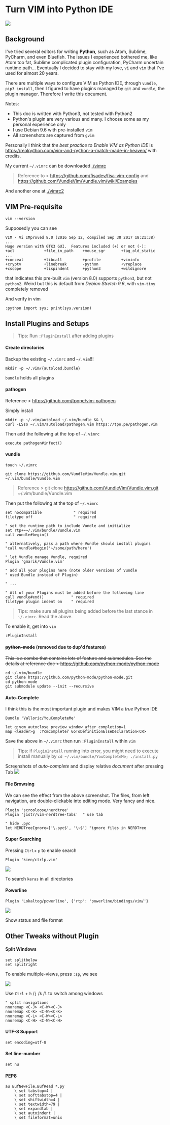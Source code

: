 # Turn VIM into Python IDE
<img src="./imgs/vim-logo.svg">

## Background
I've tried several editors for writing __Python__, such as Atom, Sublime, PyCharm, and even Bluefish. The issues I experienced bothered me, like Atom too fat, Sublime complicated plugin configuration, PyCharm uncertain runtime path... Eventually I decided to stay with my love, ```vi``` and ```vim``` that I've used for almost 20 years.

There are multiple ways to configure VIM as Python IDE, through ```vundle```, ```pip3 install```, then I figured to have plugins managed by ```git``` and ```vundle```, the plugin manager. Therefore I write this document.

Notes:
- This doc is written with Python3, not tested with Python2
- Python's plugin are very various and many. I choose some as my personal experience only
- I use Debian 9.6 with pre-installed ```vim```
- All screenshots are captured from ```gvim```

Personally I think that _the best practice to Enable VIM as Python IDE_ is https://realpython.com/vim-and-python-a-match-made-in-heaven/ with credits.

My current ```~/.vimrc``` can be downloaded [./vimrc](./vimrc)

> Reference to > https://github.com/fisadev/fisa-vim-config and https://github.com/VundleVim/Vundle.vim/wiki/Examples

And another one at [./vimrc2](./vimrc2)

## VIM Pre-requisite
``
vim --version
``

Supposedly you can see
```
VIM - Vi IMproved 8.0 (2016 Sep 12, compiled Sep 30 2017 18:21:38)
...
Huge version with GTK3 GUI.  Features included (+) or not (-):
+acl             +file_in_path    +mouse_sgr       +tag_old_static
...
+conceal         +libcall         +profile         +viminfo
+cryptv          +linebreak       -python          +vreplace
+cscope          +lispindent      +python3         +wildignore
```

that indicates this pre-built ```vim``` (version 8.0) supports ```python3```, but not ```python2```. Weird but this is default from _Debian Stretch 9.6_, with ```vim-tiny``` completely removed

And verify in vim
```
:python import sys; print(sys.version)
```

## Install Plugins and Setups

> Tips: Run ```:PluginInstall``` after adding plugins

#### Create directories
Backup the existing ```~/.vimrc``` and ```~/.vim```!!!

```
mkdir -p ~/.vim/{autoload,bundle}
```

```bundle``` holds all plugins

#### pathogen
Reference > https://github.com/tpope/vim-pathogen

Simply install
```
mkdir -p ~/.vim/autoload ~/.vim/bundle && \
curl -LSso ~/.vim/autoload/pathogen.vim https://tpo.pe/pathogen.vim
```

Then add the following at the top of ```~/.vimrc```
```
execute pathogen#infect()

```

#### vundle
```
touch ~/.vimrc
```

```
git clone https://github.com/VundleVim/Vundle.vim.git ~/.vim/bundle/Vundle.vim
```
> Reference >  git clone https://github.com/VundleVim/Vundle.vim.git ~/.vim/bundle/Vundle.vim


Then put the following at the top of ```~/.vimrc```
```
set nocompatible              " required
filetype off                  " required

" set the runtime path to include Vundle and initialize
set rtp+=~/.vim/bundle/Vundle.vim
call vundle#begin()

" alternatively, pass a path where Vundle should install plugins
"call vundle#begin('~/some/path/here')

" let Vundle manage Vundle, required
Plugin 'gmarik/Vundle.vim'

" add all your plugins here (note older versions of Vundle
" used Bundle instead of Plugin)

" ...

" All of your Plugins must be added before the following line
call vundle#end()            " required
filetype plugin indent on    " required
```

> Tips: make sure all plugins being added before the last stance in ```~/.vimrc```. Read the above.

To enable it, get into ```vim```
```
:PluginInstall
```


#### ~~python-mode~~ (removed due to dup'd features)
~~This is a combo that contains lots of feature and submodules. See the details at reference doc > https://github.com/python-mode/python-mode~~

```
cd ~/.vim/bundle
git clone https://github.com/python-mode/python-mode.git
cd python-mode
git submodule update --init --recursive
```

#### Auto-Complete
I think this is the most important plugin and makes VIM a _true_ Python IDE

```
Bundle 'Valloric/YouCompleteMe'

let g:ycm_autoclose_preview_window_after_completion=1
map <leader>g  :YcmCompleter GoToDefinitionElseDeclaration<CR>
```

Save the above in ```~/.vimrc``` then run ```:PluginInstall``` within ```vim```

> Tips: if ```PluginInstall``` running into error, you might need to execute install manually by ```cd ~/.vim/bundle/YouCompleteMe; ./install.py```

Screenshots of _auto-complete_ and display relative _document_ after pressing Tab
<img src="./imgs/autocomplete1.png">

#### File Browsing
We can see the effect from the above screenshot. The files, from left navigation, are double-clickable into editing mode. Very fancy and nice.
```
Plugin 'scrooloose/nerdtree'
Plugin 'jistr/vim-nerdtree-tabs'  " use tab

" hide .pyc
let NERDTreeIgnore=['\.pyc$', '\~$'] "ignore files in NERDTree
```

#### Super Searching

Pressing ```Ctrl```+ ```p``` to enable search

```
Plugin 'kien/ctrlp.vim'
```

<img src="./imgs/supersearch.png">

To search ```keras``` in all directories

#### Powerline

```
Plugin 'Lokaltog/powerline', {'rtp': 'powerline/bindings/vim/'}
```
<img src="./imgs/powerline.png">

Show status and file format

## Other Tweaks without Plugin
#### Split Windows

```
set splitbelow
set splitright
```

To enable multiple-views, press ```:sp```, we see

<img src="./imgs/multi_views.png">

Use ```Ctrl``` + ```h``` /```j``` /```k``` /```l``` to switch among windows

```
" split navigations
nnoremap <C-J> <C-W><C-J>
nnoremap <C-K> <C-W><C-K>
nnoremap <C-L> <C-W><C-L>
nnoremap <C-H> <C-W><C-H>
```

#### UTF-8 Support
```
set encoding=utf-8
```

#### Set line-number
```
set nu
```
#### PEP8

```
au BufNewFile,BufRead *.py
    \ set tabstop=4 |
    \ set softtabstop=4 |
    \ set shiftwidth=4 |
    \ set textwidth=79 |
    \ set expandtab |
    \ set autoindent |
    \ set fileformat=unix
```

